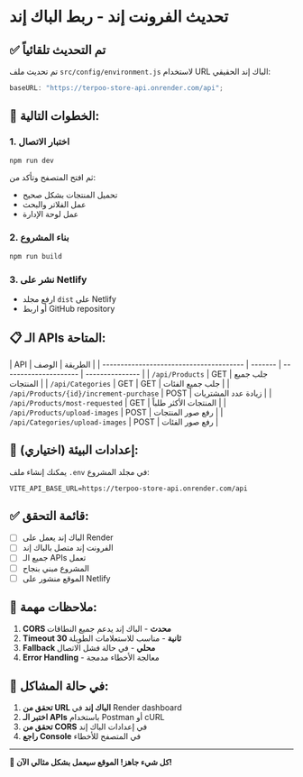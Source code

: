 # تحديث الفرونت إند - ربط الباك إند

## ✅ **تم التحديث تلقائياً**

تم تحديث ملف `src/config/environment.js` لاستخدام URL الباك إند الحقيقي:

```javascript
baseURL: "https://terpoo-store-api.onrender.com/api";
```

## 🚀 **الخطوات التالية:**

### 1. **اختبار الاتصال**

```bash
npm run dev
```

ثم افتح المتصفح وتأكد من:

- تحميل المنتجات بشكل صحيح
- عمل الفلاتر والبحث
- عمل لوحة الإدارة

### 2. **بناء المشروع**

```bash
npm run build
```

### 3. **نشر على Netlify**

- ارفع مجلد `dist` على Netlify
- أو اربط GitHub repository

## 📋 **الـ APIs المتاحة:**

| API                                     | الطريقة | الوصف                 |
| --------------------------------------- | ------- | --------------------- | --------------- |
| `/api/Products`                         | GET     | جلب جميع المنتجات     |
| `/api/Categories`                       | GET     | GET                   | جلب جميع الفئات |
| `/api/Products/{id}/increment-purchase` | POST    | زيادة عدد المشتريات   |
| `/api/Products/most-requested`          | GET     | المنتجات الأكثر طلباً |
| `/api/Products/upload-images`           | POST    | رفع صور المنتجات      |
| `/api/Categories/upload-images`         | POST    | رفع صور الفئات        |

## 🔧 **إعدادات البيئة (اختياري):**

يمكنك إنشاء ملف `.env` في مجلد المشروع:

```env
VITE_API_BASE_URL=https://terpoo-store-api.onrender.com/api
```

## ✅ **قائمة التحقق:**

- [ ] الباك إند يعمل على Render
- [ ] الفرونت إند متصل بالباك إند
- [ ] جميع الـ APIs تعمل
- [ ] المشروع مبني بنجاح
- [ ] الموقع منشور على Netlify

## 🎯 **ملاحظات مهمة:**

1. **CORS محدث** - الباك إند يدعم جميع النطاقات
2. **Timeout 30 ثانية** - مناسب للاستعلامات الطويلة
3. **Fallback محلي** - في حالة فشل الاتصال
4. **Error Handling** - معالجة الأخطاء مدمجة

## 🚨 **في حالة المشاكل:**

1. **تحقق من URL الباك إند** في Render dashboard
2. **اختبر الـ APIs** باستخدام Postman أو cURL
3. **تحقق من CORS** في إعدادات الباك إند
4. **راجع Console** في المتصفح للأخطاء

---

**🎉 كل شيء جاهز! الموقع سيعمل بشكل مثالي الآن!**
